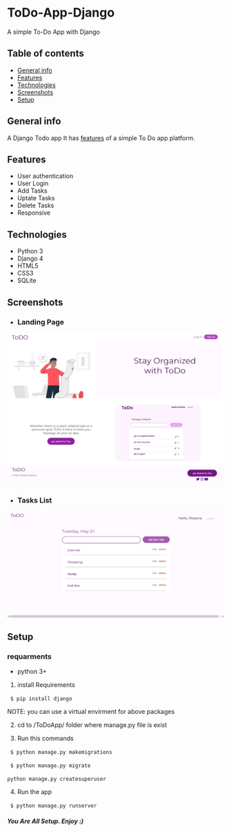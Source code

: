 # ToDo-App-Django
A simple To-Do App with Django


## Table of contents
* [General info](#general-info)
* [Features](#features)
* [Technologies](#technologies)
* [Screenshots](#screenshots)
* [Setup](#setup)


## General info
A Django Todo app It has [features](#features) of a simple To Do app platform.


## Features

* User authentication 
* User Login
* Add Tasks
* Uptate Tasks
* Delete Tasks
* Responsive


## Technologies
* Python 3
* Django 4
* HTML5
* CSS3
* SQLite


## Screenshots

* ### Landing Page

![alt text](https://github.com/roxana-hgh/ToDo-App-Django/blob/main/Screenshots/Screenshot%20ToDo%20App%20landing.png)


* ### Tasks List

![alt text](https://github.com/roxana-hgh/ToDo-App-Django/blob/main/Screenshots/Screenshot%20Tasks.png)


## Setup

### requarments
* python 3+

1) install Requirements

 ```  $ pip install django   ```

 
 NOTE: you can use a virtual envirment for above packages
 
 2) cd to /ToDoApp/ folder where manage.py file is exist
 
 3) Run this commands
 
 ```  $ python manage.py makemigrations   ```
 
 
 ```  $ python manage.py migrate   ```
 
 
 ``` python manage.py createsuperuser ```
 
 
 4) Run the app
 
  ```  $ python manage.py runserver   ```
  
  ##### You Are All Setup. Enjoy :)

 
 

 



